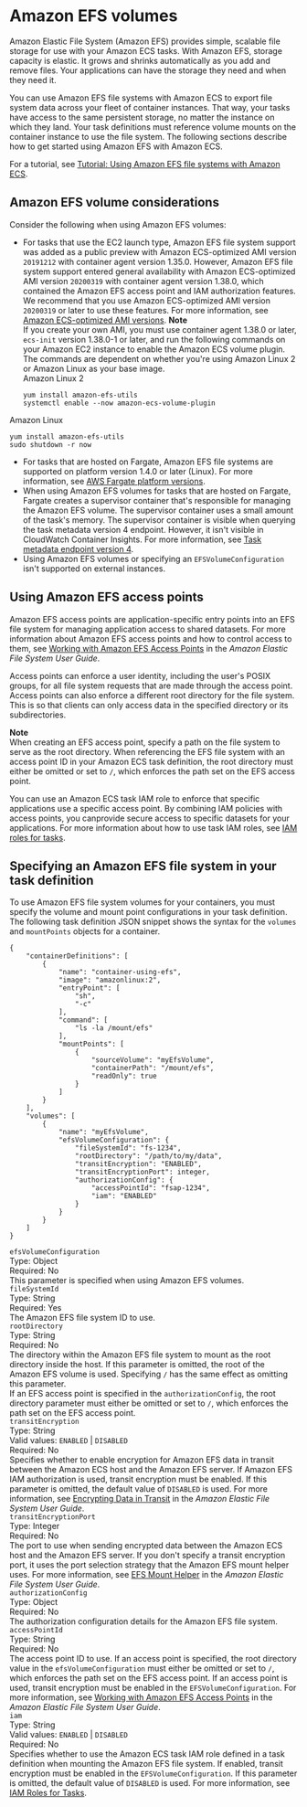 # Amazon EFS volumes<a name="efs-volumes"></a>

Amazon Elastic File System \(Amazon EFS\) provides simple, scalable file storage for use with your Amazon ECS tasks\. With Amazon EFS, storage capacity is elastic\. It grows and shrinks automatically as you add and remove files\. Your applications can have the storage they need and when they need it\.

You can use Amazon EFS file systems with Amazon ECS to export file system data across your fleet of container instances\. That way, your tasks have access to the same persistent storage, no matter the instance on which they land\. Your task definitions must reference volume mounts on the container instance to use the file system\. The following sections describe how to get started using Amazon EFS with Amazon ECS\.

For a tutorial, see [Tutorial: Using Amazon EFS file systems with Amazon ECS](tutorial-efs-volumes.md)\.

## Amazon EFS volume considerations<a name="efs-volume-considerations"></a>

 Consider the following when using Amazon EFS volumes:
+ For tasks that use the EC2 launch type, Amazon EFS file system support was added as a public preview with Amazon ECS\-optimized AMI version `20191212` with container agent version 1\.35\.0\. However, Amazon EFS file system support entered general availability with Amazon ECS\-optimized AMI version `20200319` with container agent version 1\.38\.0, which contained the Amazon EFS access point and IAM authorization features\. We recommend that you use Amazon ECS\-optimized AMI version `20200319` or later to use these features\. For more information, see [Amazon ECS\-optimized AMI versions](ecs-ami-versions.md)\.
**Note**  
If you create your own AMI, you must use container agent 1\.38\.0 or later, `ecs-init` version 1\.38\.0\-1 or later, and run the following commands on your Amazon EC2 instance to enable the Amazon ECS volume plugin\. The commands are dependent on whether you're using Amazon Linux 2 or Amazon Linux as your base image\.  
Amazon Linux 2  

  ```
  yum install amazon-efs-utils
  systemctl enable --now amazon-ecs-volume-plugin
  ```
Amazon Linux  

  ```
  yum install amazon-efs-utils
  sudo shutdown -r now
  ```
+ For tasks that are hosted on Fargate, Amazon EFS file systems are supported on platform version 1\.4\.0 or later \(Linux\)\. For more information, see [AWS Fargate platform versions](platform_versions.md)\.
+ When using Amazon EFS volumes for tasks that are hosted on Fargate, Fargate creates a supervisor container that's responsible for managing the Amazon EFS volume\. The supervisor container uses a small amount of the task's memory\. The supervisor container is visible when querying the task metadata version 4 endpoint\. However, it isn't visible in CloudWatch Container Insights\. For more information, see [Task metadata endpoint version 4](task-metadata-endpoint-v4.md)\.
+ Using Amazon EFS volumes or specifying an `EFSVolumeConfiguration` isn't supported on external instances\.

## Using Amazon EFS access points<a name="efs-volume-accesspoints"></a>

Amazon EFS access points are application\-specific entry points into an EFS file system for managing application access to shared datasets\. For more information about Amazon EFS access points and how to control access to them, see [Working with Amazon EFS Access Points](https://docs.aws.amazon.com/efs/latest/ug/efs-access-points.html) in the *Amazon Elastic File System User Guide*\.

Access points can enforce a user identity, including the user's POSIX groups, for all file system requests that are made through the access point\. Access points can also enforce a different root directory for the file system\. This is so that clients can only access data in the specified directory or its subdirectories\.

**Note**  
When creating an EFS access point, specify a path on the file system to serve as the root directory\. When referencing the EFS file system with an access point ID in your Amazon ECS task definition, the root directory must either be omitted or set to `/`, which enforces the path set on the EFS access point\.

You can use an Amazon ECS task IAM role to enforce that specific applications use a specific access point\. By combining IAM policies with access points, you canprovide secure access to specific datasets for your applications\. For more information about how to use task IAM roles, see [IAM roles for tasks](task-iam-roles.md)\.

## Specifying an Amazon EFS file system in your task definition<a name="specify-efs-config"></a>

To use Amazon EFS file system volumes for your containers, you must specify the volume and mount point configurations in your task definition\. The following task definition JSON snippet shows the syntax for the `volumes` and `mountPoints` objects for a container\.

```
{
    "containerDefinitions": [
        {
            "name": "container-using-efs",
            "image": "amazonlinux:2",
            "entryPoint": [
                "sh",
                "-c"
            ],
            "command": [
                "ls -la /mount/efs"
            ],
            "mountPoints": [
                {
                    "sourceVolume": "myEfsVolume",
                    "containerPath": "/mount/efs",
                    "readOnly": true
                }
            ]
        }
    ],
    "volumes": [
        {
            "name": "myEfsVolume",
            "efsVolumeConfiguration": {
                "fileSystemId": "fs-1234",
                "rootDirectory": "/path/to/my/data",
                "transitEncryption": "ENABLED",
                "transitEncryptionPort": integer,
                "authorizationConfig": {
                    "accessPointId": "fsap-1234",
                    "iam": "ENABLED"
                }
            }
        }
    ]
}
```

`efsVolumeConfiguration`  
Type: Object  
Required: No  
This parameter is specified when using Amazon EFS volumes\.    
`fileSystemId`  
Type: String  
Required: Yes  
The Amazon EFS file system ID to use\.  
`rootDirectory`  
Type: String  
Required: No  
The directory within the Amazon EFS file system to mount as the root directory inside the host\. If this parameter is omitted, the root of the Amazon EFS volume is used\. Specifying `/` has the same effect as omitting this parameter\.  
If an EFS access point is specified in the `authorizationConfig`, the root directory parameter must either be omitted or set to `/`, which enforces the path set on the EFS access point\.  
`transitEncryption`  
Type: String  
Valid values: `ENABLED` \| `DISABLED`  
Required: No  
Specifies whether to enable encryption for Amazon EFS data in transit between the Amazon ECS host and the Amazon EFS server\. If Amazon EFS IAM authorization is used, transit encryption must be enabled\. If this parameter is omitted, the default value of `DISABLED` is used\. For more information, see [Encrypting Data in Transit](https://docs.aws.amazon.com/efs/latest/ug/encryption-in-transit.html) in the *Amazon Elastic File System User Guide*\.  
`transitEncryptionPort`  
Type: Integer  
Required: No  
The port to use when sending encrypted data between the Amazon ECS host and the Amazon EFS server\. If you don't specify a transit encryption port, it uses the port selection strategy that the Amazon EFS mount helper uses\. For more information, see [EFS Mount Helper](https://docs.aws.amazon.com/efs/latest/ug/efs-mount-helper.html) in the *Amazon Elastic File System User Guide*\.  
`authorizationConfig`  
Type: Object  
Required: No  
The authorization configuration details for the Amazon EFS file system\.    
`accessPointId`  
Type: String  
Required: No  
The access point ID to use\. If an access point is specified, the root directory value in the `efsVolumeConfiguration` must either be omitted or set to `/`, which enforces the path set on the EFS access point\. If an access point is used, transit encryption must be enabled in the `EFSVolumeConfiguration`\. For more information, see [Working with Amazon EFS Access Points](https://docs.aws.amazon.com/efs/latest/ug/efs-access-points.html) in the *Amazon Elastic File System User Guide*\.  
`iam`  
Type: String  
Valid values: `ENABLED` \| `DISABLED`  
Required: No  
 Specifies whether to use the Amazon ECS task IAM role defined in a task definition when mounting the Amazon EFS file system\. If enabled, transit encryption must be enabled in the `EFSVolumeConfiguration`\. If this parameter is omitted, the default value of `DISABLED` is used\. For more information, see [IAM Roles for Tasks](https://docs.aws.amazon.com/AmazonECS/latest/developerguide/task-iam-roles.html)\.